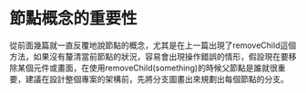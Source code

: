 # 節點概念的重要性

從前面幾篇就一直反覆地說節點的概念，尤其是在上一篇出現了removeChild這個方法，如果沒有釐清當前節點的狀況，容易會出現操作錯誤的情形，假設現在要移除某個元件或畫面，在使用removeChild(something)的時候父節點是誰就很重要，建議在設計整個專案的架構前，先將分支圖畫出來規劃出每個節點的分支。